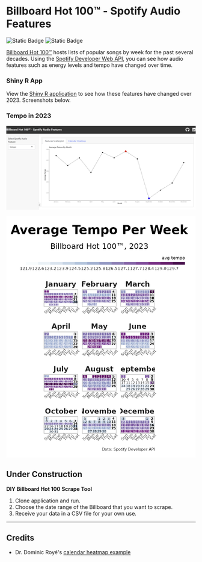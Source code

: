 # Billboard Hot 100™ - Spotify Audio Features
![Static Badge](https://img.shields.io/badge/issues-2-blue) ![Static Badge](https://img.shields.io/badge/license-GPL%E2%80%943.0-orange)




[Billboard Hot 100™](https://www.billboard.com/charts/hot-100/) hosts lists of popular songs by week for the past several decades.
Using the [Spotify Developer Web API](https://developer.spotify.com/documentation/web-api), you can see how audio features such as energy levels and tempo have changed over time.

### Shiny R App
View the [Shiny R application](https://kjlord-tora0mullings.shinyapps.io/Billboard100SpotifyAudioFeatures/) to see how these features have changed over 2023. Screenshots below.

### Tempo in 2023
![Alt text](scatterplot_example.png)

![Alt text](heatmap_example.png)

## Under Construction
**DIY Billboard Hot 100 Scrape Tool**

1. Clone application and run.
2. Choose the date range of the Billboard that you want to scrape.
3. Receive your data in a CSV file for your own use.

---
## Credits
- Dr. Dominic Royé's [calendar heatmap example](https://dominicroye.github.io/en/2020/a-heatmap-as-calendar/)

